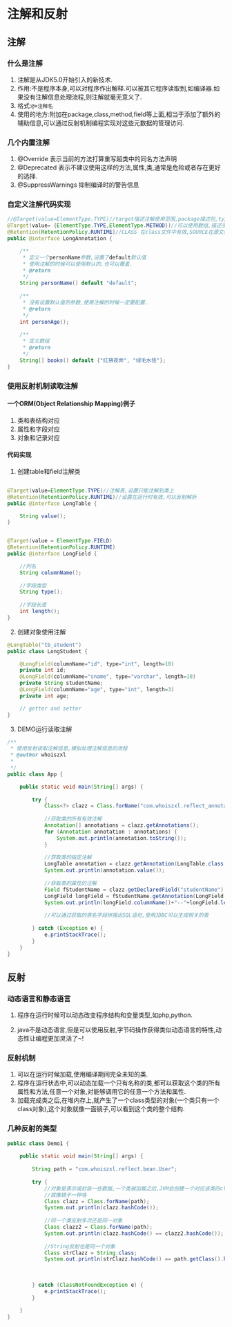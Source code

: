 # 注解和反射

## 注解

### 什么是注解
1. 注解是从JDK5.0开始引入的新技术.
2. 作用:不是程序本身,可以对程序作出解释.可以被其它程序读取到,如编译器.如果没有注解信息处理流程,则注解就毫无意义了.
3. 格式:`@+注释名`
4. 使用的地方:附加在package,class,method,field等上面,相当于添加了额外的辅助信息,可以通过反射机制编程实现对这些元数据的管理访问.

### 几个内置注解
1. @Override 表示当前的方法打算重写超类中的同名方法声明
2. @Deprecated 表示不建议使用这样的方法,属性,类,通常是危险或者存在更好的选择.
3. @SuppressWarnings 抑制编译时的警告信息

### 自定义注解代码实现
```java
//@Target(value=ElementType.TYPE)//target描述注解使用范围,package描述包,type,描述类接口枚举和annotation类型等等,method修饰方法
@Target(value= {ElementType.TYPE,ElementType.METHOD})//可以使用数组,描述多种类型了
@Retention(RetentionPolicy.RUNTIME)//CLASS 在class文件中有效,SOURCE在源文件中有效,RUNTIME为在运行时有效,可以被反射机制读取
public @interface LongAnnotation {

	/**
	 * 定义一个personName参数,设置了default默认值
	 * 使用注解的时候可以使用默认的,也可以覆盖.
	 * @return
	 */
	String personName() default "default";
	
	/**
	 * 没有设置默认值的参数,使用注解的时候一定要配置.
	 * @return
	 */
	int personAge();
	
	/**
	 * 定义数组
	 * @return
	 */
	String[] books() default {"红拂夜奔", "绿毛水怪"};
}
```

### 使用反射机制读取注解

#### 一个ORM(Object Relationship Mapping)例子
1. 类和表结构对应
2. 属性和字段对应
3. 对象和记录对应

#### 代码实现
1. 创建table和field注解类
```java

@Target(value=ElementType.TYPE)//注解表,设置只能注解到类上
@Retention(RetentionPolicy.RUNTIME)//设置在运行时有效,可以反射解析
public @interface LongTable {

	String value();
}


@Target(value = ElementType.FIELD)
@Retention(RetentionPolicy.RUNTIME)
public @interface LongField {

	//列名
	String columnName();
	
	//字段类型
	String type();
	
	//字段长度
	int length();
}

```

2. 创建对象使用注解
```java
@LongTable("tb_student")
public class LongStudent {

	@LongField(columnName="id", type="int", length=10)
	private int id;
	@LongField(columnName="sname", type="varchar", length=10)
	private String studentName;
	@LongField(columnName="age", type="int", length=3)
	private int age;

    // getter and setter
}

```

3. DEMO运行读取注解
```java
/**
 * 使用反射读取注解信息,模拟处理注解信息的流程
 * @author whoiszxl
 *
 */
public class App {

	public static void main(String[] args) {
		
		try {
			Class<?> clazz = Class.forName("com.whoiszxl.reflect_annotation_demo.LongStudent");
			
			//获取类的所有有效注解
			Annotation[] annotations = clazz.getAnnotations();
			for (Annotation annotation : annotations) {
				System.out.println(annotation.toString());
			}
			
			//获取类的指定注解
			LongTable annotation = clazz.getAnnotation(LongTable.class);
			System.out.println(annotation.value());
			
			//获取类的属性的注解
			Field fStudentName = clazz.getDeclaredField("studentName");
			LongField longField = fStudentName.getAnnotation(LongField.class);
			System.out.println(longField.columnName()+"--"+longField.length());
			
			//可以通过获取的表名字段拼接出SQL语句,使用JDBC可以生成相关的表
			
		} catch (Exception e) {
			e.printStackTrace();
		}
	}
}

```

## 反射
    
### 动态语言和静态语言
1. 程序在运行时候可以动态改变程序结构和变量类型,如php,python.
 
2. java不是动态语言,但是可以使用反射,字节码操作获得类似动态语言的特性,动态性让编程更加灵活了~!


### 反射机制
1. 可以在运行时候加载,使用编译期间完全未知的类.
2. 程序在运行状态中,可以动态加载一个只有名称的类,都可以获取这个类的所有属性和方法,任意一个对象,对能够调用它的任意一个方法和属性.
3. 加载完成类之后,在堆内存上,就产生了一个class类型的对象(一个类只有一个class对象),这个对象就像一面镜子,可以看到这个类的整个结构.

### 几种反射的类型
```java
public class Demo1 {
	
	public static void main(String[] args) {
		
		String path = "com.whoiszxl.reflect.bean.User";
		
		try {
			//对象是表示或封装一些数据,一个类被加载之后,JVM会创建一个对应该类的class对象,类的整个结构信息会放到对应的class对象中
			//就像镜子一样咯
			Class clazz = Class.forName(path);
			System.out.println(clazz.hashCode());
			
			//同一个类反射多次还是同一对象
			Class clazz2 = Class.forName(path);
			System.out.println(clazz.hashCode() == clazz2.hashCode()); //true 只有一个对象
			
			//String反射也是同一个对象
			Class strClazz = String.class;
			System.out.println(strClazz.hashCode() == path.getClass().hashCode());// true String也只有一个对象
			
			
			
		} catch (ClassNotFoundException e) {
			e.printStackTrace();
		}
		
	}
}
```